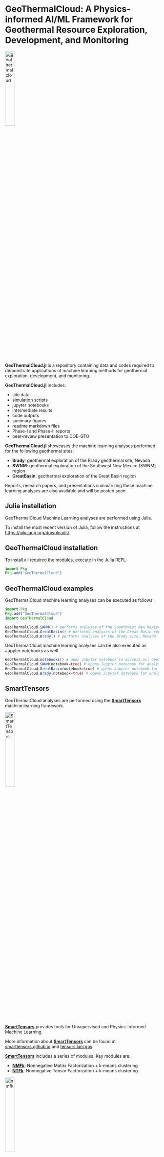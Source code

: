 # GeoThermalCloud: A Physics-informed AI/ML Framework for Geothermal Resource Exploration, Development, and Monitoring

<div style="text-align: left; padding-bottom: 30px;">
	<a href="https://github.com/SmartTensors/GeoThermalCloud.jl">
    	<img src="logos/geothermalcloud-small.png" alt="geothermalcloud" width=25%  max-width=125px;/>
	</a>
</div>

**GeoThermalCloud.jl** is a repository containing data and codes required to demonstrate applications of machine learning methods for geothermal exploration, development, and monitoring.

**GeoThermalCloud.jl** includes:
- site data
- simulation scripts
- jupyter notebooks
- intermediate results
- code outputs
- summary figures
- readme markdown files
- Phase-I and Phase-II reports
- peer-review presentation to DOE-GTO

**GeoThermalCloud.jl** showcases the machine learning analyses performed for the following geothermal sites:

- **Brady**: geothermal exploration of the Brady geothermal site, Nevada
- **SWNM**: geothermal exploration of the Southwest New Mexico (SWNM) region
- **GreatBasin**: geothermal exploration of the Great Basin region

Reports, research papers, and presentations summarizing these machine learning analyses are also available and will be posted soon.

## Julia installation

GeoThermalCloud Machine Learning analyses are performed using Julia.

To install the most recent version of Julia, follow the instructions at https://julialang.org/downloads/

## GeoThermalCloud installation

To install all required the modules, execute in the Julia REPL:

```julia
import Pkg
Pkg.add("GeoThermalCloud")
```
## GeoThermalCloud examples

GeoThermalCloud machine learning analyses can be executed as follows:

```julia
import Pkg
Pkg.add("GeoThermalCloud")
import GeoThermalCloud

GeoThermalCloud.SWNM() # performs analyses of the Sounthwest New Mexico region
GeoThermalCloud.GreatBasin() # performs analyses of the Great Basin region
GeoThermalCloud.Brady() # performs analyses of the Brady site, Nevada
```

GeoThermalCloud machine learning analyses can be also executed as Jupyter notebooks as well

```julia
GeoThermalCloud.notebooks() # open Jupyter notebook to acccess all GeoThermalCloud notebooks
GeoThermalCloud.SWNM(notebook=true) # opens Jupyter notebook for analyses of the Sounthwest New Mexico region
GeoThermalCloud.GreatBasin(notebook=true) # opens Jupyter notebook for analyses of the Great Basin region
GeoThermalCloud.Brady(notebook=true) # opens Jupyter notebook for analyses of the Brady site, Nevada
```
## SmartTensors

GeoThermalCloud analyses are performed using the [**SmartTensors**](https://github.com/SmartTensors) machine learning framework.

<div style="text-align: left; padding-bottom: 30px;">
	<a href="https://github.com/SmartTensors">
		<img src="logos/SmartTensorsNewSmaller.png" alt="SmartTensors" width=25%  max-width=125px;/>
	</a>
</div>

[**SmartTensors**](https://github.com/SmartTensors) provides tools for Unsupervised and Physics-Informed Machine Learning.

More information about [**SmartTensors**](https://github.com/SmartTensors) can be found at [smarttensors.github.io](https://smarttensors.github.io) and [tensors.lanl.gov](http://tensors.lanl.gov).

[**SmartTensors**](https://github.com/SmartTensors) includes a series of modules. Key modules are:

- [**NMFk**](https://github.com/SmartTensors/NMFk.jl): Nonnegative Matrix Factorization + k-means clustering
- [**NTFk**](https://github.com/SmartTensors/NTFk.jl): Nonnegative Tensor Factorization + k-means clustering

<div style="text-align: left; padding-bottom: 30px;">
	<a href="https://github.com/SmartTensors/NMFk.jl">
		<img src="logos/nmfk-logo.png" alt="nmfk" width=25%  max-width=125px;/>
	</a>
</div>

<div style="text-align: left; padding-bottom: 30px;">
	<a href="https://github.com/SmartTensors/NTFk.jl">
		<img src="logos/ntfk-logo.png" alt="ntfk" width=40%  max-width=125px;/>
	</a>
</div>

## Publications

### Book chapter

- Vesselinov, V.V., Mudunuru, M.K. Ahmmed, B., Karra, S., and O’Malley, D., (accepted): Machine Learning to Discover, Characterize, and Produce Geothermal Energy, CRS Press, Boca Raton, FL.

### Peer reviewed

- Rau, E., Ahmmed, B., Vesselinov, V.V, Mudunuru, M.K., and Karra, S. (in review): Geothermal play development using machine learning, geophysics, and reservoir simulation, Renewable Energy.
- Mudunuru, M.K., Ahmmed, B., Rau, E., Vesselinov, V.V., and Karra, S. (2023): Machine Learning for Geothermal Resource Exploration in the Tularosa Basin, New Mexico. Energies, 16(7), 3098
- Mudunuru, M.K., Vesselinov, V.V. and Ahmmed, B., 2022. GeoThermalCloud: Machine Learning for Geothermal Resource Exploration. Journal of Machine Learning for Modeling and Computing.
- Ahmmed, B. and Vesselinov, V.V., 2022. Machine learning and shallow groundwater chemistry to identify geothermal prospects in the Great Basin, USA. Renewable Energy, 197, pp.1034-1048.
- Vesselinov, V.V., Ahmmed, B., Mudunuru, M.K., Pepin, J.D., Burns, E.R., Siler, D.L., Karra, S. and Middleton, R.S., 2022. Discovering hidden geothermal signatures using non-negative matrix factorization with customized k-means clustering. Geothermics, 106, p.102576.
- Siler, D.L., Pepin, J.D., Vesselinov, V.V., Mudunuru, M.K., and Ahmmed, B. (2021): Machine learning to identify geologic factors associated with production in geothermal fields: A case-study using 3D geologic data, Brady geothermal field, Nevada, Geothermal Energy.


### Conference papers

- Mudunuru, M.K., Ahmmed, B., and Frash, L.: GeoThermalCloud for EGS -- An Open-source, User-friendly, Scalable AI Workflow for Modeling Enhanced Geothermal Systems, Geothermal Rising Conference, Reno, NV, October 1-5, 2023. 
- Mudunuru, M.K., Ahmmed, B., and Frash, L.: Deep Learning for Modeling Enhanced Geothermal Systems, 48th Annual Stanford Geothermal Workshop, Stanford, CA, February 6-8, 2023.  
- Frash, L. and Ahmmed, B.: A FORGE Datathon Case Study to Optimize Well Spacing and Flow Rate for Power Generation, 48th Annual Stanford Geothermal Workshop, Stanford, CA, February 6-8, 2023. 
- Frash, L., Carey, J.W., Ahmmed, B., and others: A Proposal for Safe and Profitable Enhanced Geothermal Systems in Hot Dry Rock, 48th Annual Stanford Geothermal Workshop}, Stanford, CA, February 6-8, 2023.  
- Ahmmed, B., Vesselinov, V.V., Mudunuru, M.K., and Frash, L.: A Progress Report on GeoThermalCloud Framework: An Open-source Machine Learning Based Tool for Discovery, Exploration, and Development of Hidden Geothermal Resources, 48th Annual Stanford Geothermal Workshop, Stanford, CA, February 6-8, 2023. 
- Ahmmed, B., Vesselinov, V.V., Rau, E., and Mudunuru, M.K., and Karra, S.: Machine Learning and a Process Model to Better Characterize Hidden Geothermal Resources, GRC Transactions, v. 46, Reno, NV, August 28-31, 2022. 
- Vesselinov, V.V., Ahmmed, B., Frash, L., and Mudunuru, M.K.: GeoThermalCloud: Machine Learning for Discovery, Exploration, and Development of Hidden Geothermal Resources, 47th Annual Stanford Geothermal Workshop, Stanford, CA, February 7-9, 2022. 
- Vesselinov, V.V., Frash, L., Ahmmed, B., and Mudunuru, M.K.: Machine Learning to Characterize the State of Stress and its Influence on Geothermal Production, Geothermal Rising Conference, San Diego, CA, October 3-6, 2021. 
- Ahmmed, B., Vesselinov, V.V.: Prospectivity Analyses of the Utah FORGE Site using Unsupervised Machine Learning, Geothermal Rising Conference, San Diego, CA, October 3-6, 2021. 
- Ahmmed, B., Vesselinov, V.V., Mudunuru, M.K., Middleton, R., and Karra, S.: Geochemical characteristics of Low-, Medium-, and Hot-temperature Geothermal Resources of the Great Basin, USA, World Geothermal Congress, Reykjavik, Iceland, May 21-26, 2021. 
- Vesselinov, V.V., Ahmmed, B., Mudunuru, M.K., Karra, S., and Middleton, R.: Hidden Geothermal Signatures of the Southwest New Mexico, World Geothermal Congress, Reykjavik, Iceland, May 21-26, 2021. 
- Mudunuru, M.K., Ahmmed, B., Vesselinov, V.V., Burns, E., Livingston, D.R., Karra, S., Middleton, R.S.: Machine Learning for Geothermal Resource Analysis and Exploration, XXIII International Conference on Computational Methods in Water Resources (CMWR), Stanford, CA, December 13-15, 2020, no. 81. 
- Mudunuru, M.K., Ahmmed, B., Karra S., Vesselinov, V.V., Livingston D.R., and Middleton R.S.: Site-scale and Regional-scale Modeling for Geothermal Resource Analysis and Exploration, 45th Annual Stanford Geothermal Workshop, Stanford, CA, February 10-12, 2020. 
- Vesselinov, V.V., Mudunuru, M.K., Ahmmed, B., Karra, S. and Middleton, R.S.: Discovering Signatures of Hidden Geothermal Resources Based on Unsupervised Learning, 45th Annual Stanford Geothermal Workshop, Stanford, CA, February 10-12, 2020. 
 

### Presentations

- Siler, D., Pepin, J., Vesselinov, V.V., Ahmmed, B., and Mudunuru, M.K.: A tale of two unsupervised machine learning techniques: What PCA and NMFk tell us about the geologic controls of hydrothermal processes, American Geophysical Union, New Orleans, LA,, December 13–17, 2021.
- Siler, D., Pepin, J., Vesselinov, V.V., Ahmmed, B., and Mudunuru, M.K.: A tale of two unsupervised machine learning techniques: What PCA and NMFk tell us about the geologic controls of hydrothermal processes, Geothermal Rising Conference, San Diego, CA, October 3-6, 2021.
- Ahmmed, B. Vesselinov, V. and Mudunuru, M.K., Integration of Data, Numerical Inversion,  and  Unsupervised Machine Learning to Identify Hidden Geothermal Resources in Southwest New Mexico, American Geophysical Union Fall Conference, San Francisco, CA, December 1-17, 2020.
- Ahmmed, B., Vesselinov, V.V., and Mudunuru, M.K., Machine learning to characterize regional geothermal reservoirs in the western USA, Abstract T185-358249, Geological Society of America, October 26-29, 2020.
- Ahmmed, B., Lautze, N., Vesselinov, V.V., Dores, D., and Mudunuru, M.K., Unsupervised Machine Learn- ing to Extract Dominant Geothermal Attributes in Hawaii Island Play Fairway Data, Geothermal Resources Council, Reno, NV, October 18-23, 2020.
- Vesselinov, V.V., Ahmmed, B., and Mudunuru, M.K., Unsupervised Machine Learning to discover attributes that characterize low, moderate, and high-temperature geothermal resources, Geothermal Resources Council, Reno, NV, October 18-23, 2020.
- Ahmmed, B., Vesselinov, V., and Mudunuru, M.K., Non-negative Matrix Factorization to Discover Dominant Attributes in Utah FORGE Data, Geothermal Resources Council, Reno, NV, October 18-23, 2020.
- Ahmmed, B., Vesselinov, V.V., and Mudunuru, M.K., Unsupervised machine learning to discover dominant attributes of mineral precipitation due to CO2 sequestration, LA-UR-20-20989, 3rd Machine Learning in Solid Earth Science Conference, Santa Fe, NM, March 16-20, 2020.


